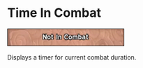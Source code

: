# Time In Combat

![Time In Combat](/.assets/timeincombat.gif)

Displays a timer for current combat duration.